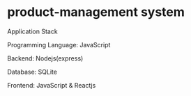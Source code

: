 # product-management system

Application Stack

Programming Language: JavaScript

Backend: Nodejs(express)

Database: SQLite

Frontend: JavaScript & Reactjs
